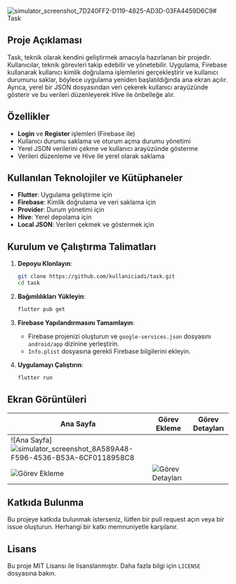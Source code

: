 ![simulator_screenshot_7D240FF2-D119-4825-AD3D-03FA4459D6C9](https://github.com/user-attachments/assets/7718ae87-4e8e-4899-9c15-849ed4f95de7)# Task

## Proje Açıklaması
Task, teknik olarak kendini geliştirmek amacıyla hazırlanan bir projedir. Kullanıcılar, teknik görevleri takip edebilir ve yönetebilir. Uygulama, Firebase kullanarak kullanıcı kimlik doğrulama işlemlerini gerçekleştirir ve kullanıcı durumunu saklar, böylece uygulama yeniden başlatıldığında ana ekran açılır. Ayrıca, yerel bir JSON dosyasından veri çekerek kullanıcı arayüzünde gösterir ve bu verileri düzenleyerek Hive ile önbelleğe alır.

## Özellikler
- **Login** ve **Register** işlemleri (Firebase ile)
- Kullanıcı durumu saklama ve oturum açma durumu yönetimi
- Yerel JSON verilerini çekme ve kullanıcı arayüzünde gösterme
- Verileri düzenleme ve Hive ile yerel olarak saklama

## Kullanılan Teknolojiler ve Kütüphaneler
- **Flutter**: Uygulama geliştirme için
- **Firebase**: Kimlik doğrulama ve veri saklama için
- **Provider**: Durum yönetimi için
- **Hive**: Yerel depolama için
- **Local JSON**: Verileri çekmek ve göstermek için

## Kurulum ve Çalıştırma Talimatları
1. **Depoyu Klonlayın**:
    ```bash
    git clone https://github.com/kullaniciadi/task.git
    cd task
    ```

2. **Bağımlılıkları Yükleyin**:
    ```bash
    flutter pub get
    ```

3. **Firebase Yapılandırmasını Tamamlayın**:
    - Firebase projenizi oluşturun ve `google-services.json` dosyasını `android/app` dizinine yerleştirin.
    - `Info.plist` dosyasına gerekli Firebase bilgilerini ekleyin.

4. **Uygulamayı Çalıştırın**:
    ```bash
    flutter run
    ```

## Ekran Görüntüleri
| Ana Sayfa | Görev Ekleme | Görev Detayları |
| --- | --- | --- |
| ![Ana Sayfa]![simulator_screenshot_8A589A48-F596-4536-B53A-6CF0118958C8](https://github.com/user-attachments/assets/ed3a8ea5-c28d-44b4-9dc5-35b4f4053288)
 | ![Görev Ekleme](images/add_task.png) | ![Görev Detayları](images/task_details.png) |

## Katkıda Bulunma
Bu projeye katkıda bulunmak isterseniz, lütfen bir pull request açın veya bir issue oluşturun. Herhangi bir katkı memnuniyetle karşılanır.

## Lisans
Bu proje MIT Lisansı ile lisanslanmıştır. Daha fazla bilgi için `LICENSE` dosyasına bakın.
